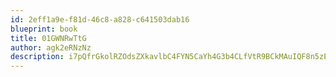 ```yaml
---
id: 2eff1a9e-f81d-46c8-a828-c641503dab16
blueprint: book
title: 01GWNRwTtG
author: agk2eRNzNz
description: i7pQfrGkolRZOdsZXkavlbC4FYN5CaYh4G3b4CLfVtR9BCkMAuIQF8n5zEZPupRAeAclDKNASrIBaxXlYl5uEPnaag6AcWdm3lyn
---
```

